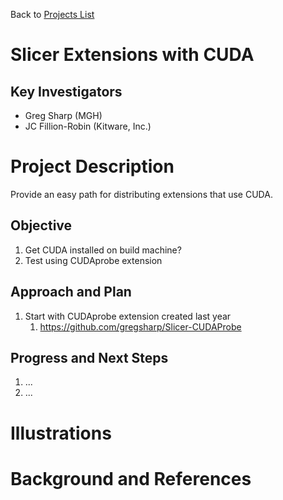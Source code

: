Back to [Projects List](../../README.md#ProjectsList)

# Slicer Extensions with CUDA

## Key Investigators

- Greg Sharp (MGH)
- JC Fillion-Robin (Kitware, Inc.)

# Project Description

Provide an easy path for distributing extensions that use CUDA.

## Objective

1. Get CUDA installed on build machine?
1. Test using CUDAprobe extension

## Approach and Plan

1. Start with CUDAprobe extension created last year
   1. https://github.com/gregsharp/Slicer-CUDAProbe

## Progress and Next Steps

1. ...
1. ...

# Illustrations

<!-- Add pictures and links to videos that demonstrate what has been accomplished.
![Description of picture](Example2.jpg)
![Some more images](Example2.jpg)
-->

# Background and References

<!-- If you developed any software, include link to the source code repository. If possible, also add links to sample data, and to any relevant publications. -->

